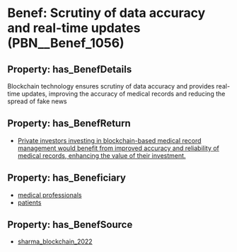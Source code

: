 # Benef: __Scrutiny of data accuracy and real-time updates__ (PBN__Benef_1056)

## Property: has_BenefDetails

Blockchain technology ensures scrutiny of data accuracy and provides real-time updates, improving the accuracy of medical records and reducing the spread of fake news

## Property: has_BenefReturn

* [Private investors investing in blockchain-based medical record management would benefit from improved accuracy and reliability of medical records, enhancing the value of their investment.](../BenefReturn/PBN__BenefReturn_1177)

## Property: has_Beneficiary

* [medical professionals](../Stakeholder/PBN__Stakeholder_425)
* [patients](../Stakeholder/PBN__Stakeholder_31)

## Property: has_BenefSource

* [sharma_blockchain_2022](../Article/PBN__Article_219)

